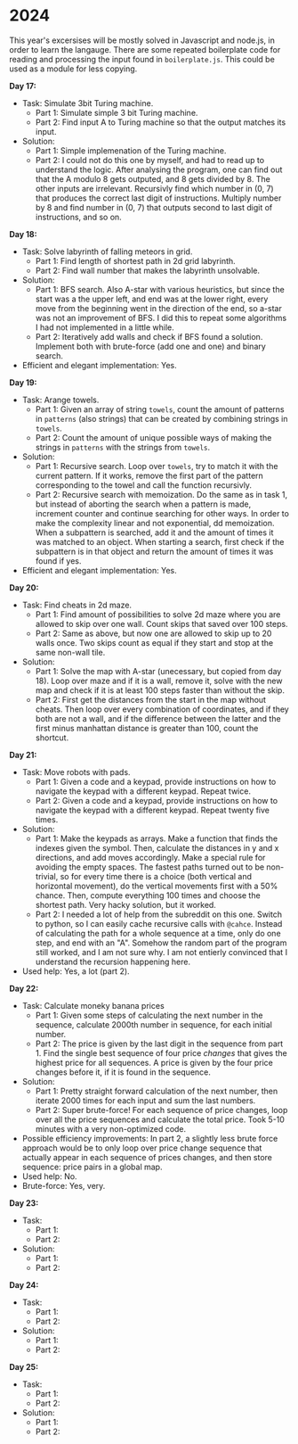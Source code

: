 # 2024

This year's excersises will be mostly solved in Javascript and node.js, in order to learn the langauge. There are some repeated boilerplate code for reading and processing the input found in `boilerplate.js`. This could be used as a module for less copying.

**Day 17:**

- Task: Simulate 3bit Turing machine.
  - Part 1: Simulate simple 3 bit Turing machine.
  - Part 2: Find input A to Turing machine so that the output matches its input.
- Solution:
  - Part 1: Simple implemenation of the Turing machine.
  - Part 2: I could not do this one by myself, and had to read up to understand the logic. After analysing the program, one can find out that the A modulo 8 gets outputed, and 8 gets divided by 8. The other inputs are irrelevant. Recursivly find which number in (0, 7) that produces the correct last digit of instructions. Multiply number by 8 and find number in (0, 7) that outputs second to last digit of instructions, and so on.

**Day 18:**

- Task: Solve labyrinth of falling meteors in grid.
  - Part 1: Find length of shortest path in 2d grid labyrinth.
  - Part 2: Find wall number that makes the labyrinth unsolvable.
- Solution:
  - Part 1: BFS search. Also A-star with various heuristics, but since the start was a the upper left, and end was at the lower right, every move from the beginning went in the direction of the end, so a-star was not an improvement of BFS. I did this to repeat some algorithms I had not implemented in a little while.
  - Part 2: Iteratively add walls and check if BFS found a solution. Implement both with brute-force (add one and one) and binary search.
- Efficient and elegant implementation: Yes.

**Day 19:**

- Task: Arange towels.
  - Part 1: Given an array of string `towels`, count the amount of patterns in `patterns` (also strings) that can be created by combining strings in `towels`.
  - Part 2: Count the amount of unique possible ways of making the strings in `patterns` with the strings from `towels`.
- Solution:
  - Part 1: Recursive search. Loop over `towels`, try to match it with the current pattern. If it works, remove the first part of the pattern corresponding to the towel and call the function recursivly.
  - Part 2: Recursive search with memoization. Do the same as in task 1, but instead of aborting the search when a pattern is made, increment counter and continue searching for other ways. In order to make the complexity linear and not exponential, dd memoization. When a subpattern is searched, add it and the amount of times it was matched to an object. When starting a search, first check if the subpattern is in that object and return the amount of times it was found if yes.
- Efficient and elegant implementation: Yes.

**Day 20:**

- Task: Find cheats in 2d maze.
  - Part 1: Find amount of possibilities to solve 2d maze where you are allowed to skip over one wall. Count skips that saved over 100 steps.
  - Part 2: Same as above, but now one are allowed to skip up to 20 walls once. Two skips count as equal if they start and stop at the same non-wall tile.
- Solution:
  - Part 1: Solve the map with A-star (unecessary, but copied from day 18). Loop over maze and if it is a wall, remove it, solve with the new map and check if it is at least 100 steps faster than without the skip.
  - Part 2: First get the distances from the start in the map without cheats. Then loop over every combination of coordinates, and if they both are not a wall, and if the difference between the latter and the first minus manhattan distance is greater than 100, count the shortcut.

**Day 21:**

- Task: Move robots with pads.
  - Part 1: Given a code and a keypad, provide instructions on how to navigate the keypad with a different keypad. Repeat twice.
  - Part 2: Given a code and a keypad, provide instructions on how to navigate the keypad with a different keypad. Repeat twenty five times.
- Solution:
  - Part 1: Make the keypads as arrays. Make a function that finds the indexes given the symbol. Then, calculate the distances in y and x directions, and add moves accordingly. Make a special rule for avoiding the empty spaces. The fastest paths turned out to be non-trivial, so for every time there is a choice (both vertical and horizontal movement), do the vertical movements first with a 50% chance. Then, compute everything 100 times and choose the shortest path. Very hacky solution, but it worked.
  - Part 2: I needed a lot of help from the subreddit on this one. Switch to python, so I can easily cache recursive calls with `@cahce`. Instead of calculating the path for a whole sequence at a time, only do one step, and end with an "A". Somehow the random part of the program still worked, and I am not sure why. I am not entierly convinced that I understand the recursion happening here.
- Used help: Yes, a lot (part 2).

**Day 22:**

- Task: Calculate moneky banana prices
  - Part 1: Given some steps of calculating the next number in the sequence, calculate 2000th number in sequence, for each initial number.
  - Part 2: The price is given by the last digit in the sequence from part 1. Find the single best sequence of four price *changes* that gives the highest price for all sequences. A price is given by the four price changes before it, if it is found in the sequence.
- Solution:
  - Part 1: Pretty straight forward calculation of the next number, then iterate 2000 times for each input and sum the last numbers.
  - Part 2: Super brute-force! For each sequence of price changes, loop over all the price sequences and calculate the total price. Took 5-10 minutes with a very non-optimized code.
- Possible efficiency improvements: In part 2, a slightly less brute force approach would be to only loop over price change sequence that actually appear in each sequence of prices changes, and then store sequence: price pairs in a global map.
- Used help: No.
- Brute-force: Yes, very.

**Day 23:**

- Task:
  - Part 1:
  - Part 2:
- Solution:
  - Part 1:
  - Part 2:

**Day 24:**

- Task:
  - Part 1:
  - Part 2:
- Solution:
  - Part 1:
  - Part 2:

**Day 25:**

- Task:
  - Part 1:
  - Part 2:
- Solution:
  - Part 1:
  - Part 2:
